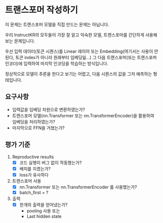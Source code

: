 # 트랜스포머 작성하기
이 문제는 트랜스포머 모델을 직접 만드는 문제는 아닙니다.

우리 InstructKR의 모두들이 가장 잘 알고 익숙한 모델, 트랜스포머를 간단하게 사용해보는 문제입니다.

우선 입력 데이터(토큰 시퀀스)를 Linear 레이어 또는 Embedding(여기서는 사용이 안된다, 토큰 index가 아니라 원래부터 임베딩읾...)
그 다음 트랜스포머(또는 트랜스포머 인코더)에 입력하여 마지막 인코딩을 학습하는 방식입니다.

정상적으로 모델이 추론을 한다고 보기는 어렵고, 다음 시퀀스의 값을 그저 예측하는 형태입니다.

## 요구사항
- 입력값을 임베딩 차원으로 변환하였는가?
- 트랜스포머 모델(nn.Transformer 또는 nn.TransformerEncoder)을 활용하여 임베딩을 처리하였는가?
- 마지막으로 FFN을 거쳤는가?

## 평가 기준
1. Reproductive results
    - [x] 코드 실행이 버그 없이 작동했는가?
    - [x] 배치를 지켰는가?
    - [x] loss가 유사하다
2. 트랜스포머 사용
    - [x] nn.Transformer 또는 nn.TransformerEncoder 를 사용했는가?
    - [x] batch_first = ?
3. 출력
    - [x] 한개의 출력을 얻어냈는가?
        - pooling 사용 또는
        - Last hidden state
